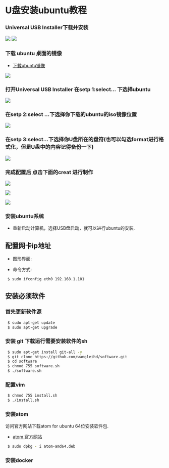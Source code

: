 # U盘安装ubuntu教程

### Universal USB Installer下载并安装

![](img/inub001.jpg)
![](img/inub002.jpg)


### 下载 ubuntu 桌面的镜像

* [下载ubuntu镜像](http://www.ubuntu.com/desktop)

![](img/inub003.jpg)


### 打开Universal USB Installer 在setp 1:select... 下选择ubuntu

![](img/inub004.jpg)

### 在setp 2:select ...下选择你下载的ubuntu的iso镜像位置

![](img/inub005.jpg)

### 在setp 3:select...下选择你U盘所在的盘符(也可以勾选format进行格式化，但是U盘中的内容记得备份一下)

![](img/inub006.jpg)

### 完成配置后 点击下面的creat 进行制作

![](img/inub007.jpg)

![](img/inub008.jpg)

![](img/inub009.jpg)

### 安装ubuntu系统

* 重新启动计算机，选择USB盘启动，就可以进行ubuntu的安装.


## 配置网卡ip地址

* 图形界面:


* 命令方式:
```bash
 $ sudo ifconfig eth0 192.168.1.101
```


## 安装必须软件

### 首先更新软件源
```bash
 $ sudo apt-get update
 $ sudo apt-get upgrade
```
### 安装 git 下载运行需要安装软件的sh

```sh
 $ sudo apt-get install git-all -y
 $ git clone https://github.com/wangleihd/software.git
 $ cd software
 $ chmod 755 software.sh
 $ ./software.sh
 ```

### 配置vim

```sh
 $ chmod 755 install.sh
 $ ./install.sh
```

### 安装atom

访问官方网站下载atom for ubuntu 64位安装软件包.

* [atom 官方网站](http://www.atom.io)
```sh
 $ sudo dpkg - i atom-amd64.deb
```
### 安装docker


```sh
